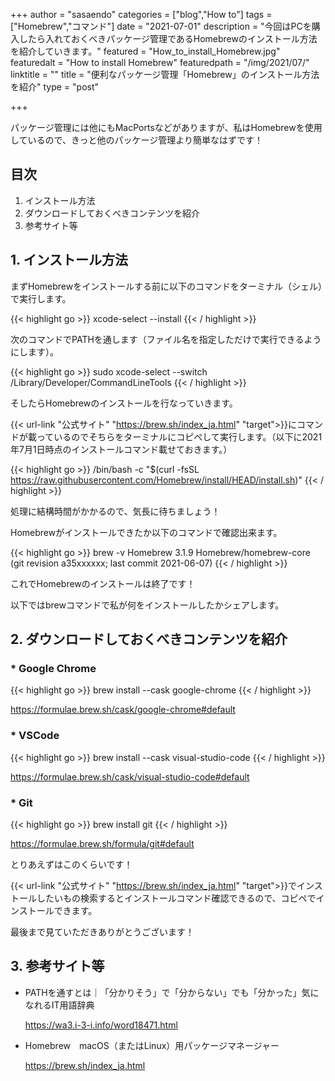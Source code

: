 +++
author = "sasaendo"
categories = ["blog","How to"]
tags = ["Homebrew","コマンド"]
date = "2021-07-01"
description = "今回はPCを購入したら入れておくべきパッケージ管理であるHomebrewのインストール方法を紹介していきます。"
featured = "How_to_install_Homebrew.jpg"
featuredalt = "How to install Homebrew"
featuredpath = "/img/2021/07/"
linktitle = ""
title = "便利なパッケージ管理「Homebrew」のインストール方法を紹介"
type = "post"

+++

パッケージ管理には他にもMacPortsなどがありますが、私はHomebrewを使用しているので、きっと他のパッケージ管理より簡単なはずです！


## 目次
1. インストール方法
2. ダウンロードしておくべきコンテンツを紹介
3. 参考サイト等


## 1. インストール方法

まずHomebrewをインストールする前に以下のコマンドをターミナル（シェル）で実行します。

{{< highlight go >}}
xcode-select --install
{{< / highlight >}}

次のコマンドでPATHを通します（ファイル名を指定しただけで実行できるようにします）。

{{< highlight go >}}
sudo xcode-select --switch /Library/Developer/CommandLineTools
{{< / highlight >}}

そしたらHomebrewのインストールを行なっていきます。

{{< url-link "公式サイト" "https://brew.sh/index_ja.html" "target">}}にコマンドが載っているのでそちらをターミナルにコピぺして実行します。（以下に2021年7月1日時点のインストールコマンド載せておきます。）

{{< highlight go >}}
/bin/bash -c "$(curl -fsSL https://raw.githubusercontent.com/Homebrew/install/HEAD/install.sh)"
{{< / highlight >}}

処理に結構時間がかかるので、気長に待ちましょう！

Homebrewがインストールできたか以下のコマンドで確認出来ます。

{{< highlight go >}}
brew -v
Homebrew 3.1.9
Homebrew/homebrew-core (git revision a35xxxxxx; last commit 2021-06-07)
{{< / highlight >}}

これでHomebrewのインストールは終了です！

以下ではbrewコマンドで私が何をインストールしたかシェアします。

## 2. ダウンロードしておくべきコンテンツを紹介

### * Google Chrome

{{< highlight go >}}
brew install --cask google-chrome
{{< / highlight >}}

https://formulae.brew.sh/cask/google-chrome#default

### * VSCode

{{< highlight go >}}
brew install --cask visual-studio-code
{{< / highlight >}}

https://formulae.brew.sh/cask/visual-studio-code#default

### * Git

{{< highlight go >}}
brew install git
{{< / highlight >}}

https://formulae.brew.sh/formula/git#default

とりあえずはこのくらいです！

{{< url-link "公式サイト" "https://brew.sh/index_ja.html" "target">}}でインストールしたいもの検索するとインストールコマンド確認できるので、コピペでインストールできます。

最後まで見ていただきありがとうございます！

## 3. 参考サイト等

* PATHを通すとは｜「分かりそう」で「分からない」でも「分かった」気になれるIT用語辞典

    https://wa3.i-3-i.info/word18471.html

* Homebrew　macOS（またはLinux）用パッケージマネージャー

    https://brew.sh/index_ja.html

